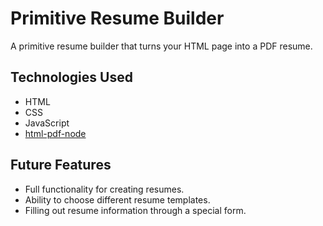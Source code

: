 # Primitive Resume Builder

A primitive resume builder that turns your HTML page into a PDF resume.

## Technologies Used

- HTML
- CSS
- JavaScript
- [html-pdf-node](https://www.npmjs.com/package/html-pdf-node)

## Future Features

- Full functionality for creating resumes.
- Ability to choose different resume templates.
- Filling out resume information through a special form.
